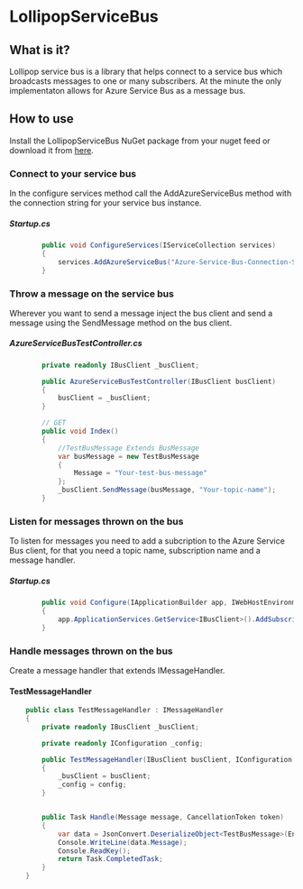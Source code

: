 # LollipopServiceBus

## What is it?
Lollipop service bus is a library that helps connect to a service bus which broadcasts messages to one or many subscribers.
At the minute the only implementaton allows for Azure Service Bus as a message bus.
## How to use
Install the LollipopServiceBus NuGet package from your nuget feed or download it from [here](https://www.nuget.org/packages/LollipopServiceBus/1.0.0).
### Connect to your service bus
In the configure services method call the AddAzureServiceBus method with the connection string for your service bus instance.<br>
##### Startup.cs
```csharp
        public void ConfigureServices(IServiceCollection services)
        {
            services.AddAzureServiceBus("Azure-Service-Bus-Connection-String");
        }
```


### Throw a message on the service bus
Wherever you want to send a message inject the bus client and send a message using the SendMessage method on the bus client.
<br>
##### AzureServiceBusTestController.cs
```csharp
        private readonly IBusClient _busClient;

        public AzureServiceBusTestController(IBusClient busClient)
        {
            busClient = _busClient;
        }

        // GET
        public void Index()
        {
            //TestBusMessage Extends BusMessage
            var busMessage = new TestBusMessage
            {
                Message = "Your-test-bus-message"
            };
            _busClient.SendMessage(busMessage, "Your-topic-name");
        }
```
### Listen for messages thrown on the bus
To listen for messages you need to add a subcription to the Azure Service Bus client, for that you need a topic name, subscription name and a message handler.
##### Startup.cs
```csharp
        public void Configure(IApplicationBuilder app, IWebHostEnvironment env)
        {
            app.ApplicationServices.GetService<IBusClient>().AddSubscription("Your-topic-name", "Your-subscription-name", MessageHandler);
        }
```

### Handle messages thrown on the bus
Create a message handler that extends IMessageHandler.
#### TestMessageHandler
```csharp
    public class TestMessageHandler : IMessageHandler
    {
        private readonly IBusClient _busClient;

        private readonly IConfiguration _config;

        public TestMessageHandler(IBusClient busClient, IConfiguration config)
        {
            _busClient = busClient;
            _config = config;
        }


        public Task Handle(Message message, CancellationToken token)
        {
            var data = JsonConvert.DeserializeObject<TestBusMessage>(Encoding.UTF8.GetString(message.Body));
            Console.WriteLine(data.Message);
            Console.ReadKey();
            return Task.CompletedTask;
        }
    }

```
